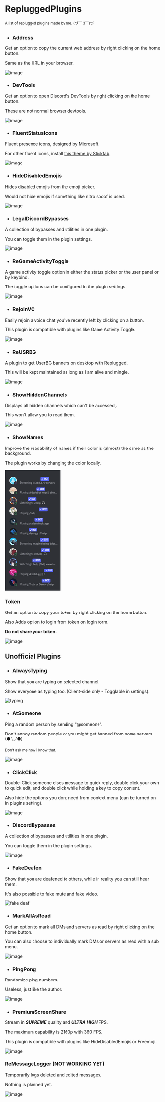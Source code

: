 # RepluggedPlugins

<sup>A list of replugged plugins made by me. (づ￣ 3￣)づ</sup>

- ### Address

Get an option to copy the current web address by right clicking on the home button.

Same as the URL in your browser.


![image](https://tharki-god.github.io/files-random-host/bdpluginsassets/address.png)



- ### DevTools

Get an option to open Discord's DevTools by right clicking on the home button.

These are not normal browser devtools.


![image](https://tharki-god.github.io/files-random-host/bdpluginsassets/devtools.png)



- ### FluentStatusIcons

Fluent presence icons, designed by Microsoft.

For other fluent icons, install [this theme by Stickfab](https://github.com/stickfab/pc-fluenticons).


![image](https://tharki-god.github.io/files-random-host/bdpluginsassets/fluenticons.png)



- ### HideDisabledEmojis

Hides disabled emojis from the emoji picker.

Would not hide emojis if something like nitro spoof is used.


![image](https://tharki-god.github.io/files-random-host/bdpluginsassets/HideDisabledEmojis.png)



- ### LegalDiscordBypasses

A collection of bypasses and utilities in one plugin.

You can toggle them in the plugin settings.


![image](https://tharki-god.github.io/files-random-host/bdpluginsassets/legalbypass.png)



- ### ReGameActivityToggle
A game activity toggle option in either the status picker or the user panel or by keybind.

The toggle options can be configured in the plugin settings.


![image](https://tharki-god.github.io/files-random-host/bdpluginsassets/togglegame.png)



- ### RejoinVC

Easily rejoin a voice chat you've recently left by clicking on a button.

This plugin is compatible with plugins like Game Activity Toggle.


![image](https://tharki-god.github.io/files-random-host/bdpluginsassets/rejoin.png)



- ### ReUSRBG

A plugin to get UserBG banners on desktop with Replugged.

This will be kept maintained as long as I am alive and mingle.


![image](https://tharki-god.github.io/files-random-host/bdpluginsassets/usrbg.png)



- ### ShowHiddenChannels

Displays all hidden channels which can't be accessed,.

This won't allow you to read them.


![image](https://tharki-god.github.io/files-random-host/bdpluginsassets/showhiddenchannels.png)



- ### ShowNames

Improve the readability of names if their color is (almost) the same as the background.

The plugin works by changing the color locally.


![image](https://raw.githubusercontent.com/Tharki-God/files-random-host/main/bdpluginsassets/shownames.gif)



### Token

Get an option to copy your token by right clicking on the home button.

Also Adds option to login from token on login form.

**Do not share your token.**

![image](https://tharki-god.github.io/files-random-host/bdpluginsassets/token.png)



## Unofficial Plugins

- ### AlwaysTyping

Show that you are typing on selected channel.

Show everyone as typing too. (Client-side only - Togglable in settings).


![typing](https://tharki-god.github.io/files-random-host/bdpluginsassets/typing.gif)



- ### AtSomeone

Ping a random person by sending "@someone".

Don't annoy random people or you might get banned from some servers. (●'◡'●) 

<sub>Don't ask me how i know that.</sub>


![image](https://tharki-god.github.io/files-random-host/bdpluginsassets/someone.gif)



- ### ClickClick

Double-Click someone elses message to quick reply, double click your own to quick edit, and double
click while holding a key to copy content.

Also hide the options you dont need from context menu (can be turned on in plugins setting).


![image](https://tharki-god.github.io/files-random-host/bdpluginsassets/clickclick.gif)



- ### DiscordBypasses
A collection of bypasses and utilities in one plugin.

You can toggle them in the plugin settings.


![image](https://tharki-god.github.io/files-random-host/bdpluginsassets/bypass.png)



- ### FakeDeafen

Show that you are deafened to others, while in reality you can still hear them.

It's also possible to fake mute and fake video.


![fake deaf](https://tharki-god.github.io/files-random-host/bdpluginsassets/fake%20deaf.gif)



- ### MarkAllAsRead

Get an option to mark all DMs and servers as read by right clicking on the home button.

You can also choose to individually mark DMs or servers as read with a sub menu.


![image](https://tharki-god.github.io/files-random-host/bdpluginsassets/read.png)



- ### PingPong

Randomize ping numbers.

Useless, just like the author.


![image](https://tharki-god.github.io/files-random-host/bdpluginsassets/pings.gif)



- ### PremiumScreenShare

Stream in **_SUPREME_** quality and **_ULTRA HIGH_** FPS.

The maximum capability is 2160p with 360 FPS.

This plugin is compatible with plugins like HideDisabledEmojis or Freemoji.


![image](https://tharki-god.github.io/files-random-host/bdpluginsassets/premiumscreenshare.png)



### ReMessageLogger (NOT WORKING YET)

Temporarily logs deleted and edited messages.

Nothing is planned yet.


![image](https://tharki-god.github.io/files-random-host/bdpluginsassets/ReMessageLogger.gif)